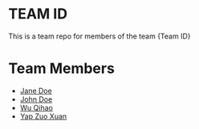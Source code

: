 # TEAM ID
This is a team repo for members of the team {Team ID}

# Team Members
* [Jane Doe](members/janeDoe.md)
* [John Doe](members/johnDoe.md)
* [Wu Qihao](members/qihao.md)
* [Yap Zuo Xuan](members/zuoxuan.md)
